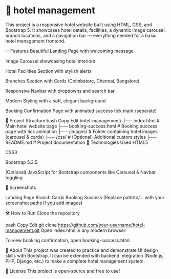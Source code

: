# 🌟 hotel management 
This project is a responsive hotel website built using HTML, CSS, and Bootstrap 5.
It showcases hotel details, facilities, a dynamic image carousel, branch locations, and a navigation bar — everything needed for a basic hotel management frontend.

✨ Features
Beautiful Landing Page with welcoming message

Image Carousel showcasing hotel interiors

Hotel Facilities Section with stylish alerts

Branches Section with Cards (Coimbatore, Chennai, Bangalore)

Responsive Navbar with dropdowns and search bar

Modern Styling with a soft, elegant background

Booking Confirmation Page with animated success tick mark (separate)

📂 Project Structure
bash
Copy
Edit
hotel-management/
├── index.html             # Main hotel website page
├── booking-success.html   # Booking success page with tick animation
├── /images/               # Folder containing hotel images (carousel & cards)
├── /css/                  # (Optional) Additional custom styles
├── README.md              # Project documentation
🔧 Technologies Used
HTML5

CSS3

Bootstrap 5.3.5

(Optional) JavaScript for Bootstrap components like Carousel & Navbar toggling

📸 Screenshots

Landing Page	Branch Cards	Booking Success
(Replace path/to/... with your screenshot paths if you add images)

🛠️ How to Run
Clone the repository

bash
Copy
Edit
git clone https://github.com/your-username/hotel-management.git
Open index.html in any modern browser.

To view booking confirmation, open booking-success.html.

🌸 About
This project was created to practice and demonstrate UI design skills with Bootstrap.
It can be extended with backend integration (Node.js, PHP, Django, etc.) to make a complete hotel management system.

📜 License
This project is open-source and free to use!
